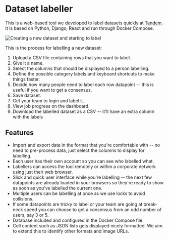 # Dataset labeller

This is a web-based tool we developed to label datasets quickly at [Tandem](https://tandem.co.uk). It is based on Python, Django, React and run through Docker Compose.

![Creating a new dataset and starting to label](https://epixstudios.co.uk/uploads/filer_public/7f/62/7f62f0ad-9cf3-47ba-9ad6-79282f456c7f/dataset_labeller_demo.gif)

This is the process for labelling a new dataset:
  1. Upload a CSV file containing rows that you want to label.
  2. Give it a name.
  3. Select the columns that should be displayed to a person labelling.
  2. Define the possible category labels and keyboard shortcuts to make things faster.
  3. Decide how many people need to label each row datapoint -- this is useful if you want to get a consensus.
  4. Save dataset.
  5. Get your team to login and label it.
  6. View job progress on the dashboard.
  7. Download the labelled dataset as a CSV -- it'll have an extra column with the labels

## Features
  * Import and export data in the format that you're comfortable with -- no need to pre-process data, just select the columns to display for labelling.
  * Each user has their own account so you can see who labelled what.
  * Labellers can access the tool remotely or within a corporate network using just their web browser.
  * Slick and quick user interface while you're labelling -- the next few datapoints are already loaded in your browsers so they're ready to show as soon as you've labelled the current one.
  * Multiple users can be labelling at once as we use locks to avoid collisions.
  * If some datapoints are tricky to label or your team are going at break-neck speed you can choose to get a consensus from an odd number of users, say 3 or 5.
  * Database included and configured in the Docker Compose file.
  * Cell content such as JSON lists gets displayed nicely formatted. We aim to extend this to identify other formats and image URLs.
  